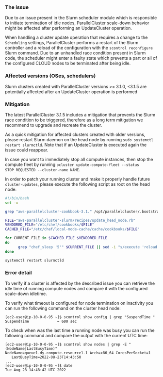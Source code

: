 ### The issue

Due to an issue present in the Slurm scheduler module which is responsible to initiate termination of idle nodes, ParallelCluster scale-down behavior might be affected after performing an UpdateCluster operation.

When handling a cluster update operation that requires a change to the `Scheduling` settings, ParallelCluster performs a restart of the Slurm controller and a reload of the configuration with the `scontrol reconfigure` Slurm command. Due to an unhandled race condition present in Slurm code, the scheduler might enter a faulty state which prevents a part or all of the configured CLOUD nodes to be terminated after being idle.

### Affected versions (OSes, schedulers)

Slurm clusters created with ParallelCluster versions >= 3.1.0, <3.1.5 are potentially affected after an UpdateCluster operation is performed

### Mitigation

The latest ParallelCluster 3.1.5 includes a mitigation that prevents the Slurm race condition to be triggered, therefore as a long term mitigation we recommend to upgrade and recreate the cluster.

As a quick mitigation for affected clusters created with older versions, please restart Slurm daemon on the head node by running `sudo systemctl restart slurmctld`. Note that if an UpdateCluster is executed again the issue could reappear.

In case you want to immediately stop all compute instances, then stop the compute fleet by running `pcluster update-compute-fleet --status STOP_REQUESTED --cluster-name NAME`.

In order to patch your running cluster and make it properly handle future `cluster-updates`, please execute the following script as root on the head node:

```bash
#!/bin/bash
set -x

grep "aws-parallelcluster-cookbook-3.1." /opt/parallelcluster/.bootstrapped || exit 1

FILE="aws-parallelcluster-slurm/recipes/update_head_node.rb"
VENDORED_FILE="/etc/chef/cookbooks/$FILE"
CACHED_FILE="/etc/chef/local-mode-cache/cache/cookbooks/$FILE"

for CURRENT_FILE in $CACHED_FILE $VENDORED_FILE
do
      grep "chef_sleep '5'" $CURRENT_FILE || sed -i "s/execute 'reload config for running nodes' do/chef_sleep '5'\n\nexecute 'reload config for running nodes' do/g" $CURRENT_FILE && echo "sleep already present in file $CURRENT_FILE"
done

systemctl restart slurmctld
```

### Error detail

To verify if a cluster is affected by the described issue you can retrieve the idle time of running compute nodes and compare it with the configured scale-down idletime.

To verify what timeout is configured for node termination on inactivity you can run the following command on the cluster head node:

```
[ec2-user@ip-10-0-0-95 ~]$ scontrol show config | grep "SuspendTime "
SuspendTime             = 600 sec
```

To check when was the last time a running node was busy you can run the following command and compare the output with the current UTC time:

```
[ec2-user@ip-10-0-0-95 ~]$ scontrol show nodes | grep -E "(NodeName|LastBusyTime)"
NodeName=queue1-dy-compute-resource1-1 Arch=x86_64 CoresPerSocket=1
   LastBusyTime=2022-08-23T14:43:50
...
[ec2-user@ip-10-0-0-95 ~]$ date
Tue Aug 23 14:48:42 UTC 2022
```
